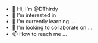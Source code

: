 - 👋 Hi, I’m @DThirdy
- 👀 I’m interested in
- 🌱 I’m currently learning ...
- 💞️ I’m looking to collaborate on ...
- 📫 How to reach me ...

<!---
DThirdy/DThirdy is a ✨ special ✨ repository because its `README.md` (this file) appears on your GitHub profile.
You can click the Preview link to take a look at your changes.
--->
